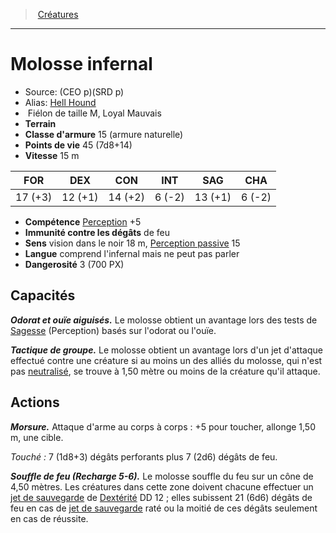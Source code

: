 ﻿> [Créatures](hd_monsters.md)

---

# Molosse infernal

- Source: (CEO p)(SRD p)
- Alias: [Hell Hound](srd_monsters_hell_hound.md)
-  Fiélon de taille M, Loyal Mauvais
- **Terrain** 
- **Classe d'armure** 15 (armure naturelle)
- **Points de vie** 45 (7d8+14)
- **Vitesse** 15 m

|FOR|DEX|CON|INT|SAG|CHA|
|---|---|---|---|---|---|
|17 (+3)|12 (+1)|14 (+2)| 6 (-2)|13 (+1)| 6 (-2)|

- **Compétence** [Perception](hd_abilities_wisdom_perception.md) +5
- **Immunité contre les dégâts** de feu
- **Sens** vision dans le noir 18 m, [Perception passive](hd_abilities_dexterity_perception_passive.md) 15
- **Langue** comprend l'infernal mais ne peut pas parler
- **Dangerosité** 3 (700 PX)

## Capacités

**_Odorat et ouïe aiguisés._** Le molosse obtient un avantage lors des tests de [Sagesse](hd_abilities_wisdom.md) (Perception) basés sur l'odorat ou l'ouïe.

**_Tactique de groupe._** Le molosse obtient un avantage lors d'un jet d'attaque effectué contre une créature si au moins un des alliés du molosse, qui n'est pas [neutralisé](hd_conditions_neutralise.md), se trouve à 1,50 mètre ou moins de la créature qu'il attaque.

## Actions

**_Morsure._** Attaque d'arme au corps à corps : +5 pour toucher, allonge 1,50 m, une cible.

_Touché :_ 7 (1d8+3) dégâts perforants plus 7 (2d6) dégâts de feu.

**_Souffle de feu (Recharge 5-6)._** Le molosse souffle du feu sur un cône de 4,50 mètres. Les créatures dans cette zone doivent chacune effectuer un [jet de sauvegarde](hd_abilities_jets_de_sauvegarde.md) de [Dextérité](hd_abilities_dexterity.md) DD 12 ; elles subissent 21 (6d6) dégâts de feu en cas de [jet de sauvegarde](hd_abilities_jets_de_sauvegarde.md) raté ou la moitié de ces dégâts seulement en cas de réussite.

